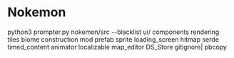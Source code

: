 # Nokemon

python3 prompter.py nokemon/src --blacklist ui/ components rendering tiles biome construction mod prefab sprite loading_screen hitmap serde timed_content animator localizable map_editor DS_Store gitignore| pbcopy